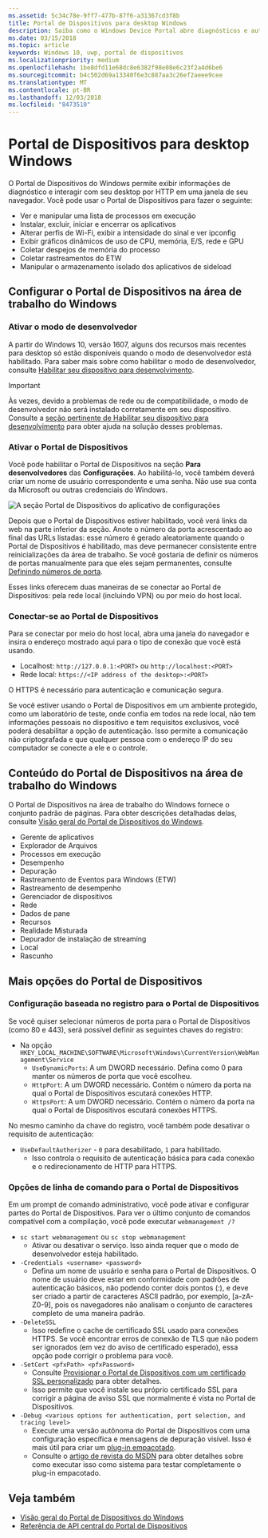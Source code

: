 ```yaml
---
ms.assetid: 5c34c78e-9ff7-477b-87f6-a31367cd3f8b
title: Portal de Dispositivos para desktop Windows
description: Saiba como o Windows Device Portal abre diagnósticos e automação em sua área de trabalho do Windows.
ms.date: 03/15/2018
ms.topic: article
keywords: Windows 10, uwp, portal de dispositivos
ms.localizationpriority: medium
ms.openlocfilehash: 1be8dfd11e68dc8e6382f98e08e6c23f2a4d6be6
ms.sourcegitcommit: b4c502d69a13340f6e3c887aa3c26ef2aeee9cee
ms.translationtype: MT
ms.contentlocale: pt-BR
ms.lasthandoff: 12/03/2018
ms.locfileid: "8473510"
---
```

# <a name="device-portal-for-windows-desktop"></a>Portal de Dispositivos para desktop Windows



O Portal de Dispositivos do Windows permite exibir informações de diagnóstico e interagir com seu desktop por HTTP em uma janela de seu navegador. Você pode usar o Portal de Dispositivos para fazer o seguinte:
- Ver e manipular uma lista de processos em execução
- Instalar, excluir, iniciar e encerrar os aplicativos
- Alterar perfis de Wi-Fi, exibir a intensidade do sinal e ver ipconfig
- Exibir gráficos dinâmicos de uso de CPU, memória, E/S, rede e GPU
- Coletar despejos de memória do processo
- Coletar rastreamentos do ETW 
- Manipular o armazenamento isolado dos aplicativos de sideload

## <a name="set-up-device-portal-on-windows-desktop"></a>Configurar o Portal de Dispositivos na área de trabalho do Windows

### <a name="turn-on-developer-mode"></a>Ativar o modo de desenvolvedor

A partir do Windows 10, versão 1607, alguns dos recursos mais recentes para desktop só estão disponíveis quando o modo de desenvolvedor está habilitado. Para saber mais sobre como habilitar o modo de desenvolvedor, consulte [Habilitar seu dispositivo para desenvolvimento](../get-started/enable-your-device-for-development.md).

> [!IMPORTANT]
> Às vezes, devido a problemas de rede ou de compatibilidade, o modo de desenvolvedor não será instalado corretamente em seu dispositivo. Consulte a [seção pertinente de Habilitar seu dispositivo para desenvolvimento](https://docs.microsoft.com/windows/uwp/get-started/enable-your-device-for-development#failure-to-install-developer-mode-package) para obter ajuda na solução desses problemas.

### <a name="turn-on-device-portal"></a>Ativar o Portal de Dispositivos

Você pode habilitar o Portal de Dispositivos na seção **Para desenvolvedores** das **Configurações**. Ao habilitá-lo, você também deverá criar um nome de usuário correspondente e uma senha. Não use sua conta da Microsoft ou outras credenciais do Windows. 

![A seção Portal de Dispositivos do aplicativo de configurações](images/device-portal/device-portal-desk-settings.png) 

Depois que o Portal de Dispositivos estiver habilitado, você verá links da web na parte inferior da seção. Anote o número da porta acrescentado ao final das URLs listadas: esse número é gerado aleatoriamente quando o Portal de Dispositivos é habilitado, mas deve permanecer consistente entre reinicializações da área de trabalho. Se você gostaria de definir os números de portas manualmente para que eles sejam permanentes, consulte [Definindo números de porta](device-portal-desktop.md#setting-port-numbers).

Esses links oferecem duas maneiras de se conectar ao Portal de Dispositivos: pela rede local (incluindo VPN) ou por meio do host local.

### <a name="connect-to-device-portal"></a>Conectar-se ao Portal de Dispositivos

Para se conectar por meio do host local, abra uma janela do navegador e insira o endereço mostrado aqui para o tipo de conexão que você está usando.

* Localhost: `http://127.0.0.1:<PORT>` ou `http://localhost:<PORT>`
* Rede local: `https://<IP address of the desktop>:<PORT>`

O HTTPS é necessário para autenticação e comunicação segura.

Se você estiver usando o Portal de Dispositivos em um ambiente protegido, como um laboratório de teste, onde confia em todos na rede local, não tem informações pessoais no dispositivo e tem requisitos exclusivos, você poderá desabilitar a opção de autenticação. Isso permite a comunicação não criptografada e que qualquer pessoa com o endereço IP do seu computador se conecte a ele e o controle.

## <a name="device-portal-content-on-windows-desktop"></a>Conteúdo do Portal de Dispositivos na área de trabalho do Windows

O Portal de Dispositivos na área de trabalho do Windows fornece o conjunto padrão de páginas. Para obter descrições detalhadas delas, consulte [Visão geral do Portal de Dispositivos do Windows](device-portal.md).

- Gerente de aplicativos
- Explorador de Arquivos
- Processos em execução
- Desempenho
- Depuração
- Rastreamento de Eventos para Windows (ETW)
- Rastreamento de desempenho
- Gerenciador de dispositivos
- Rede
- Dados de pane
- Recursos
- Realidade Misturada
- Depurador de instalação de streaming
- Local
- Rascunho

## <a name="more-device-portal-options"></a>Mais opções do Portal de Dispositivos
### <a name="registry-based-configuration-for-device-portal"></a>Configuração baseada no registro para o Portal de Dispositivos

Se você quiser selecionar números de porta para o Portal de Dispositivos (como 80 e 443), será possível definir as seguintes chaves do registro:

- Na opção `HKEY_LOCAL_MACHINE\SOFTWARE\Microsoft\Windows\CurrentVersion\WebManagement\Service`
    - `UseDynamicPorts`: A um DWORD necessário. Defina como 0 para manter os números de porta que você escolheu.
    - `HttpPort`: A um DWORD necessário. Contém o número da porta na qual o Portal de Dispositivos escutará conexões HTTP.    
    - `HttpsPort`: A um DWORD necessário. Contém o número da porta na qual o Portal de Dispositivos escutará conexões HTTPS.
    
No mesmo caminho da chave do registro, você também pode desativar o requisito de autenticação:
- `UseDefaultAuthorizer` - `0` para desabilitado, `1` para habilitado.  
    - Isso controla o requisito de autenticação básica para cada conexão e o redirecionamento de HTTP para HTTPS.  
    
### <a name="command-line-options-for-device-portal"></a>Opções de linha de comando para o Portal de Dispositivos
Em um prompt de comando administrativo, você pode ativar e configurar partes do Portal de Dispositivos. Para ver o último conjunto de comandos compatível com a compilação, você pode executar `webmanagement /?`

- `sc start webmanagement` ou `sc stop webmanagement` 
    - Ativar ou desativar o serviço. Isso ainda requer que o modo de desenvolvedor esteja habilitado. 
- `-Credentials <username> <password>` 
    - Defina um nome de usuário e senha para o Portal de Dispositivos. O nome de usuário deve estar em conformidade com padrões de autenticação básicos, não podendo conter dois pontos (:), e deve ser criado a partir de caracteres ASCII padrão, por exemplo, [a-zA-Z0-9], pois os navegadores não analisam o conjunto de caracteres completo de uma maneira padrão.  
- `-DeleteSSL` 
    - Isso redefine o cache de certificado SSL usado para conexões HTTPS. Se você encontrar erros de conexão de TLS que não podem ser ignorados (em vez do aviso de certificado esperado), essa opção pode corrigir o problema para você. 
- `-SetCert <pfxPath> <pfxPassword>`
    - Consulte [Provisionar o Portal de Dispositivos com um certificado SSL personalizado](https://docs.microsoft.com/windows/uwp/debug-test-perf/device-portal-ssl) para obter detalhes.  
    - Isso permite que você instale seu próprio certificado SSL para corrigir a página de aviso SSL que normalmente é vista no Portal de Dispositivos. 
- `-Debug <various options for authentication, port selection, and tracing level>`
    - Execute uma versão autônoma do Portal de Dispositivos com uma configuração específica e mensagens de depuração visível. Isso é mais útil para criar um [plug-in empacotado](https://docs.microsoft.com/windows/uwp/debug-test-perf/device-portal-plugin). 
    - Consulte o [artigo de revista do MSDN](https://msdn.microsoft.com/en-us/magazine/mt826332.aspx) para obter detalhes sobre como executar isso como sistema para testar completamente o plug-in empacotado.

## <a name="see-also"></a>Veja também

* [Visão geral do Portal de Dispositivos do Windows](device-portal.md)
* [Referência de API central do Portal de Dispositivos](https://docs.microsoft.com/windows/uwp/debug-test-perf/device-portal-api-core)
